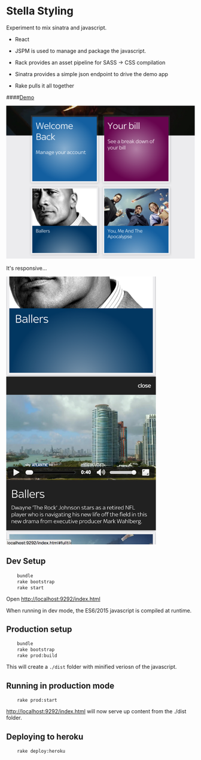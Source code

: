 # Stella Styling

Experiment to mix sinatra and javascript.
  
  - React 
  
  - JSPM is used to manage and package the javascript.
  
  - Rack provides an asset pipeline for SASS -> CSS compilation
  
  - Sinatra provides a simple json endpoint to drive the demo app
  
  - Rake pulls it all together
  
  
  
####[Demo](https://vast-journey-2015.herokuapp.com/index.html)
 
<a href="https://vast-journey-2015.herokuapp.com/index.html"><img src="https://raw.githubusercontent.com/coder36/stella/master/public/img/screenshot1.png"/></a>

It's responsive...

<a href="https://vast-journey-2015.herokuapp.com/index.html"><img src="https://raw.githubusercontent.com/coder36/stella/master/public/img/screenshot2.png" width="400px" /></a>


## Dev Setup

        bundle
        rake bootstrap
        rake start

Open [http://localhost:9292/index.html](http://localhost:9292/index.html)

When running in dev mode, the ES6/2015 javascript is compiled at runtime.

## Production setup

        bundle
        rake bootstrap
        rake prod:build
        
This will create a `./dist` folder with minified veriosn of the javascript.

## Running in production mode

        rake prod:start
 
[http://localhost:9292/index.html](http://localhost:9292/index.html) will now serve up content from the ./dist folder.  


## Deploying to heroku

        rake deploy:heroku
